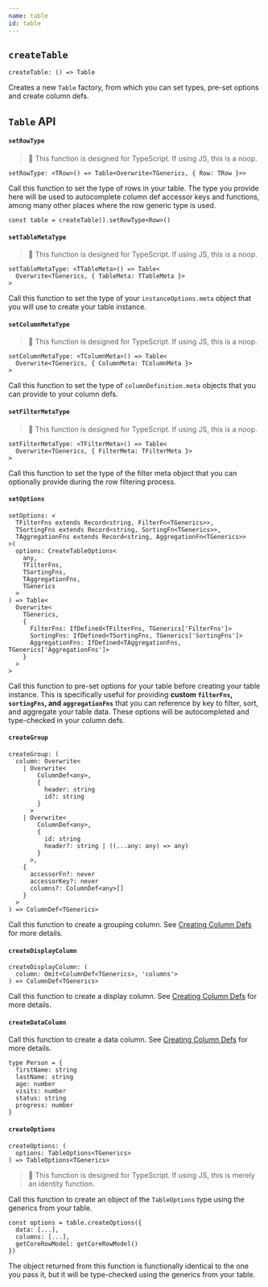 ```yaml
---
name: table
id: table
---
```


## `createTable`

```tsx
createTable: () => Table
```

Creates a new `Table` factory, from which you can set types, pre-set options and create column defs.

## `Table` API

#### `setRowType`

> 🦺 This function is designed for TypeScript. If using JS, this is a noop.

```tsx
setRowType: <TRow>() => Table<Overwrite<TGenerics, { Row: TRow }>>
```

Call this function to set the type of rows in your table. The type you provide here will be used to autocomplete column def accessor keys and functions, among many other places where the row generic type is used.

```tsx
const table = createTable().setRowType<Row>()
```

#### `setTableMetaType`

> 🦺 This function is designed for TypeScript. If using JS, this is a noop.

```tsx
setTableMetaType: <TTableMeta>() => Table<
  Overwrite<TGenerics, { TableMeta: TTableMeta }>
>
```

Call this function to set the type of your `instanceOptions.meta` object that you will use to create your table instance.

#### `setColumnMetaType`

> 🦺 This function is designed for TypeScript. If using JS, this is a noop.

```tsx
setColumnMetaType: <TColumnMeta>() => Table<
  Overwrite<TGenerics, { ColumnMeta: TColumnMeta }>
>
```

Call this function to set the type of `columnDefinition.meta` objects that you can provide to your column defs.

#### `setFilterMetaType`

> 🦺 This function is designed for TypeScript. If using JS, this is a noop.

```tsx
setFilterMetaType: <TFilterMeta>() => Table<
  Overwrite<TGenerics, { FilterMeta: TFilterMeta }>
>
```

Call this function to set the type of the filter meta object that you can optionally provide during the row filtering process.

#### `setOptions`

```tsx
setOptions: <
  TFilterFns extends Record<string, FilterFn<TGenerics>>,
  TSortingFns extends Record<string, SortingFn<TGenerics>>,
  TAggregationFns extends Record<string, AggregationFn<TGenerics>>
>(
  options: CreateTableOptions<
    any,
    TFilterFns,
    TSortingFns,
    TAggregationFns,
    TGenerics
  >
) => Table<
  Overwrite<
    TGenerics,
    {
      FilterFns: IfDefined<TFilterFns, TGenerics['FilterFns']>
      SortingFns: IfDefined<TSortingFns, TGenerics['SortingFns']>
      AggregationFns: IfDefined<TAggregationFns, TGenerics['AggregationFns']>
    }
  >
>
```

Call this function to pre-set options for your table before creating your table instance. This is specifically useful for providing **custom `filterFns`, `sortingFns`, and `aggregationFns`** that you can reference by key to filter, sort, and aggregate your table data. These options will be autocompleted and type-checked in your column defs.

#### `createGroup`

```tsx
createGroup: (
  column: Overwrite<
    | Overwrite<
        ColumnDef<any>,
        {
          header: string
          id?: string
        }
      >
    | Overwrite<
        ColumnDef<any>,
        {
          id: string
          header?: string | ((...any: any) => any)
        }
      >,
    {
      accessorFn?: never
      accessorKey?: never
      columns?: ColumnDef<any>[]
    }
  >
) => ColumnDef<TGenerics>
```

Call this function to create a grouping column. See [Creating Column Defs](../03-columns.md) for more details.

#### `createDisplayColumn`

```tsx
createDisplayColumn: (
  column: Omit<ColumnDef<TGenerics>, 'columns'>
) => ColumnDef<TGenerics>
```

Call this function to create a display column. See [Creating Column Defs](../03-columns.md) for more details.

#### `createDataColumn`

Call this function to create a data column. See [Creating Column Defs](../03-columns.md) for more details.

```tsx
type Person = {
  firstName: string
  lastName: string
  age: number
  visits: number
  status: string
  progress: number
}
```

#### `createOptions`

```tsx
createOptions: (
  options: TableOptions<TGenerics>
) => TableOptions<TGenerics>
```

> 🦺 This function is designed for TypeScript. If using JS, this is merely an identity function.

Call this function to create an object of the `TableOptions` type using the generics from your table.

```tsx
const options = table.createOptions({
  data: [...],
  columns: [...],
  getCoreRowModel: getCoreRowModel()
})
```

The object returned from this function is functionally identical to the one you pass it, but it will be type-checked using the generics from your table.
